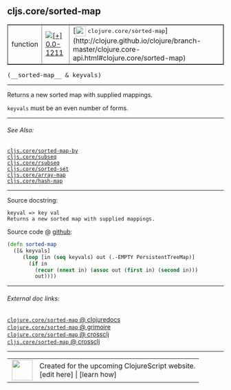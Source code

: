 ## cljs.core/sorted-map



 <table border="1">
<tr>
<td>function</td>
<td><a href="https://github.com/cljsinfo/cljs-api-docs/tree/0.0-1211"><img valign="middle" alt="[+] 0.0-1211" title="Added in 0.0-1211" src="https://img.shields.io/badge/+-0.0--1211-lightgrey.svg"></a> </td>
<td>
[<img height="24px" valign="middle" src="http://i.imgur.com/1GjPKvB.png"> <samp>clojure.core/sorted-map</samp>](http://clojure.github.io/clojure/branch-master/clojure.core-api.html#clojure.core/sorted-map)
</td>
</tr>
</table>


 <samp>
(__sorted-map__ & keyvals)<br>
</samp>

---

Returns a new sorted map with supplied mappings.

`keyvals` must be an even number of forms.



---


###### See Also:

[`cljs.core/sorted-map-by`](../cljs.core/sorted-map-by.md)<br>
[`cljs.core/subseq`](../cljs.core/subseq.md)<br>
[`cljs.core/rsubseq`](../cljs.core/rsubseq.md)<br>
[`cljs.core/sorted-set`](../cljs.core/sorted-set.md)<br>
[`cljs.core/array-map`](../cljs.core/array-map.md)<br>
[`cljs.core/hash-map`](../cljs.core/hash-map.md)<br>

---


Source docstring:

```
keyval => key val
Returns a new sorted map with supplied mappings.
```


Source code @ [github](https://github.com/clojure/clojurescript/blob/r2655/src/cljs/cljs/core.cljs#L7046-L7053):

```clj
(defn sorted-map
  ([& keyvals]
     (loop [in (seq keyvals) out (.-EMPTY PersistentTreeMap)]
       (if in
         (recur (nnext in) (assoc out (first in) (second in)))
         out))))
```

<!--
Repo - tag - source tree - lines:

 <pre>
clojurescript @ r2655
└── src
    └── cljs
        └── cljs
            └── <ins>[core.cljs:7046-7053](https://github.com/clojure/clojurescript/blob/r2655/src/cljs/cljs/core.cljs#L7046-L7053)</ins>
</pre>

-->

---



###### External doc links:

[`clojure.core/sorted-map` @ clojuredocs](http://clojuredocs.org/clojure.core/sorted-map)<br>
[`clojure.core/sorted-map` @ grimoire](http://conj.io/store/v1/org.clojure/clojure/1.7.0-beta3/clj/clojure.core/sorted-map/)<br>
[`clojure.core/sorted-map` @ crossclj](http://crossclj.info/fun/clojure.core/sorted-map.html)<br>
[`cljs.core/sorted-map` @ crossclj](http://crossclj.info/fun/cljs.core.cljs/sorted-map.html)<br>

---

 <table>
<tr><td>
<img valign="middle" align="right" width="48px" src="http://i.imgur.com/Hi20huC.png">
</td><td>
Created for the upcoming ClojureScript website.<br>
[edit here] | [learn how]
</td></tr></table>

[edit here]:https://github.com/cljsinfo/cljs-api-docs/blob/master/cljsdoc/cljs.core/sorted-map.cljsdoc
[learn how]:https://github.com/cljsinfo/cljs-api-docs/wiki/cljsdoc-files

<!--

This information was too distracting to show to readers, but I'll leave it
commented here since it is helpful to:

- pretty-print the data used to generate this document
- and show how to retrieve that data



The API data for this symbol:

```clj
{:description "Returns a new sorted map with supplied mappings.\n\n`keyvals` must be an even number of forms.",
 :ns "cljs.core",
 :name "sorted-map",
 :signature ["[& keyvals]"],
 :history [["+" "0.0-1211"]],
 :type "function",
 :related ["cljs.core/sorted-map-by"
           "cljs.core/subseq"
           "cljs.core/rsubseq"
           "cljs.core/sorted-set"
           "cljs.core/array-map"
           "cljs.core/hash-map"],
 :full-name-encode "cljs.core/sorted-map",
 :source {:code "(defn sorted-map\n  ([& keyvals]\n     (loop [in (seq keyvals) out (.-EMPTY PersistentTreeMap)]\n       (if in\n         (recur (nnext in) (assoc out (first in) (second in)))\n         out))))",
          :title "Source code",
          :repo "clojurescript",
          :tag "r2655",
          :filename "src/cljs/cljs/core.cljs",
          :lines [7046 7053]},
 :full-name "cljs.core/sorted-map",
 :clj-symbol "clojure.core/sorted-map",
 :docstring "keyval => key val\nReturns a new sorted map with supplied mappings."}

```

Retrieve the API data for this symbol:

```clj
;; from Clojure REPL
(require '[clojure.edn :as edn])
(-> (slurp "https://raw.githubusercontent.com/cljsinfo/cljs-api-docs/catalog/cljs-api.edn")
    (edn/read-string)
    (get-in [:symbols "cljs.core/sorted-map"]))
```

-->
